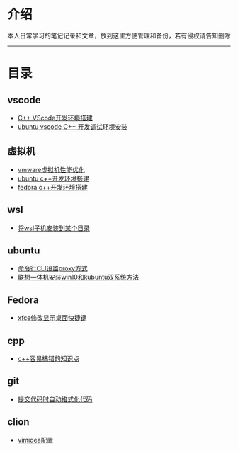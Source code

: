 
# 介绍
本人日常学习的笔记记录和文章，放到这里方便管理和备份，若有侵权请告知删除

* * *

# 目录

## vscode
* [C++ VScode开发环境搭建](vscode/win10+WSL2+Ubuntu+VScode+C++开发环境搭建.md)
* [ubuntu vscode C++ 开发调试环境安装](vscode/Ubuntu%20vscode%20C%2B%2B%E5%BC%80%E5%8F%91%E8%B0%83%E8%AF%95%E7%8E%AF%E5%A2%83%E6%90%AD%E5%BB%BA.md)

## 虚拟机
* [vmware虚拟机性能优化](vmware/vmware-optimize.md)
* [ubuntu c++开发环境搭建](vmware/ubuntu-c%2B%2Bbuild.md)
* [fedora c++开发环境搭建](vmware/fedora-c%2B%2Bbuild.md)

## wsl
* [将wsl子机安装到某个目录](wsl/wsl2-install-to-dir.md)

## ubuntu
* [命令行CLI设置proxy方式](ubuntu/set_proxy.md)
* [联想一体机安装win10和kubuntu双系统方法](ubuntu/two_os_install_step.md)

## Fedora
* [xfce修改显示桌面快捷键](src/scripts/fedora_install_cpp/xfce_config.md)

## cpp
* [c++容易搞错的知识点](cpp/basic_cpp_knowledge.md)


## git
* [提交代码时自动格式化代码](git/git_auto_format.md)

## clion
* [vimidea配置](clion/vimidea_config.md)

